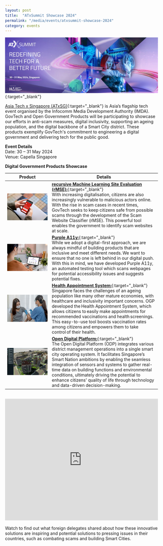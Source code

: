 ```yaml
---
layout: post
title:  "ATxSummit Showcase 2024"
permalink: "/media/events/atxsummit-showcase-2024"
category: events
---
```


[![ATxSummit showcase 2024: Redefining tech for a better future.](/images/media/events/atx-summit-kv-new-compressed.jpg)](https://asiatechxsg.com/){:target="_blank"}

[Asia Tech x Singapore (ATxSG)](https://asiatechxsg.com/){:target="_blank"} is Asia’s flagship tech event organised by the Infocomm Media Development Authority (IMDA). GovTech and Open Government Products will be participating to showcase our efforts in anti-scam measures, digital inclusivity, supporting an ageing population, and the digital backbone of a Smart City district. These products exemplify GovTech's commitment to engineering a digital government and delivering tech for the public good. 

**Event Details**  
Date: 30 – 31 May 2024 
<br>Venue: Capella Singapore

**Digital Government Products Showcase**

| Product | Details |
|----------|---------------------------------------------------------------|
| ![recursive Machine Learning Site Evaluation (rMSE) example.](/images/media/events/rMSE-new-3000x2000.jpg) | [**recursive Machine Learning Site Evaluation (rMSE):**](https://www.developer.tech.gov.sg/products/categories/cybersecurity/rmse/overview.html){:target="_blank"} <br>With increasing digitalisation, citizens are also increasingly vulnerable to malicious actors online. With the rise in scam cases in recent times, GovTech seeks to keep citizens safe from possible scams through the development of the Scam Website Classifier (rMSE). This powerful tool enables the government to identify scam websites at scale. |
| ![Using the accessibility site scanner feature of Purple HATS.](/images/media/events/purplea11y-new-3000x2000.jpg) | [**Purple A11y:**](https://www.developer.tech.gov.sg/products/categories/design/purple-a11y/overview.html){:target="_blank"} <br>While we adopt a digital-first approach, we are always mindful of building products that are inclusive and meet different needs. We want to ensure that no one is left behind in our digital push. With this in mind, we have developed Purple A11y, an automated testing tool which scans webpages for potential accessibility issues and suggests potential fixes. |
| ![Using the Health Appointment System to book health appointments.](/images/media/events/HAS-new-3000x2000.jpg) | [**Health Appointment System:**](https://book.health.gov.sg/){:target="_blank"} <br>Singapore faces the challenges of an ageing population like many other mature economies, with healthcare and inclusivity important concerns. OGP developed the Health Appointment System, which allows citizens to easily make appointments for recommended vaccinations and health screenings. This easy-to-use tool boosts vaccination rates among citizens and empowers them to take control of their health. |
| ![Top-down view of the smart city district with ODP.](/images/media/events/ODP-new-3000x2000.jpg) | [**Open Digital Platform:**](https://www.developer.tech.gov.sg/products/categories/sensor-platforms-and-internet-of-things/open-digital-platform/overview.html){:target="_blank"} <br>The Open Digital Platform (ODP) integrates various district management operations into a single smart city operating system. It facilitates Singapore’s Smart Nation ambitions by enabling the seamless integration of sensors and systems to gather real-time data on building functions and environmental conditions, ultimately driving the potential to enhance citizens' quality of life through technology and data-driven decision-making. |

<br>
<iframe style="max-width: 100%;" width="100%" height="400" src="https://www.youtube.com/embed/tGJnX5pqHHY?si=NUL3fa3MAyMdTbDY" title="YouTube video player" frameborder="0" allow="accelerometer; autoplay; clipboard-write; encrypted-media; gyroscope; picture-in-picture" allowfullscreen></iframe>

Watch to find out what foreign delegates shared about how these innovative solutions are inspiring and potential solutions to pressing issues in their countries, such as combating scams and building Smart Cities.
